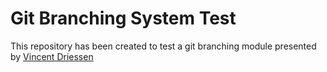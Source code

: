 # Git Branching System Test
This repository has been created to test a git branching module presented by [Vincent Driessen](http://nvie.com/posts/a-successful-git-branching-model)
